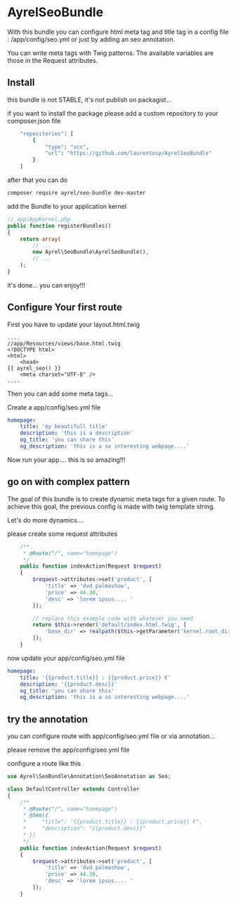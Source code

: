 # AyrelSeoBundle

With this bundle you can configure html meta tag and title tag in a config file : /app/config/seo.yml or just by adding an seo annotation.

You can write meta tags with Twig patterns. The available variables are those in the Request attributes.

## Install

this bundle is not STABLE, it's not publish on packagist...

if you want to install the package please add a custom repository to your composer.json file

```sh
    "repositories": [
        {
            "type": "vcs",
            "url": "https://github.com/laurentosp/AyrelSeoBundle"
        }
    ]
```

after that you can do 

```sh
composer require ayrel/seo-bundle dev-master
```

add the Bundle to your application kernel

```php
// app/AppKernel.php
public function registerBundles()
{
    return array(
        // ...
        new Ayrel\SeoBundle\AyrelSeoBundle(),
        // ...
    );
}
```

it's done... you can enjoy!!!

## Configure Your first route

First you have to update your layout.html.twig

```jinja
....
//app/Resources/views/base.html.twig
<!DOCTYPE html>
<html>
    <head>
{{ ayrel_seo() }}
    <meta charset="UTF-8" />
....
```

Then you can add some meta tags...

Create a app/config/seo.yml file

```yaml
homepage:
    title: 'my beautifull title'
    description: 'this is a description'
    og_title: 'you can share this'
    og_description: 'this is a so interesting webpage....'
```

Now run your app.... this is so amazing!!!

## go on with complex pattern

The goal of this bundle is to create dynamic meta tags for a given route. To achieve this goal, the previous config is made with twig template string.

Let's do more dynamics....

please create some request attributes

```php
    /**
     * @Route("/", name="homepage")
     */
    public function indexAction(Request $request)
    {
        $request->attributes->set('product', [
            'title' => 'dvd palmashow',
            'price' => 44.30,
            'desc' => 'lorem ipsus.... '
        ]);

        // replace this example code with whatever you need
        return $this->render('default/index.html.twig', [
            'base_dir' => realpath($this->getParameter('kernel.root_dir').'/..').DIRECTORY_SEPARATOR,
        ]);
    }
```


now update your app/config/seo.yml file

```yaml
homepage:
    title: '{{product.title}} : {{product.price}} €'
    description: '{{product.desc}}'
    og_title: 'you can share this'
    og_description: 'this is a so interesting webpage....'
```


## try the annotation

you can configure route with app/config/seo.yml file or via annotation...

please remove the app/config/seo.yml file

configure a route like this 

```php
use Ayrel\SeoBundle\Annotation\SeoAnnotation as Seo;

class DefaultController extends Controller
{
    /**
     * @Route("/", name="homepage")
     * @Seo({
     *     "title": "{{product.title}} : {{product.price}} €",
     *     "description": "{{product.desc}}"
     * })
     */
    public function indexAction(Request $request)
    {
        $request->attributes->set('product', [
            'title' => 'dvd palmashow',
            'price' => 44.30,
            'desc' => 'lorem ipsus.... '
        ]);
    }
```


